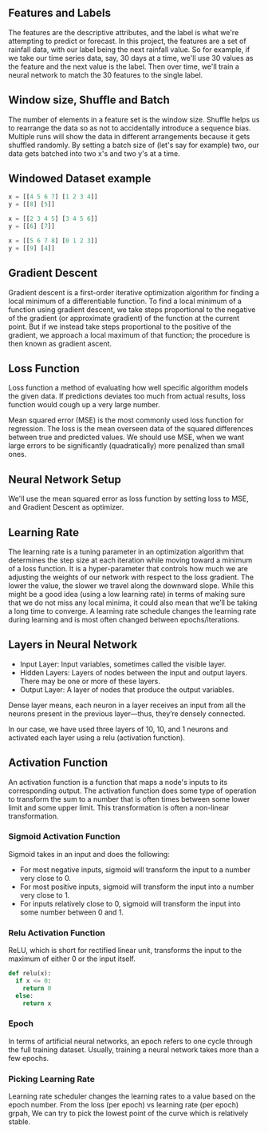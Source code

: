 ## Features and Labels

The features are the descriptive attributes, and the label is what we're attempting to predict or forecast. In this project,  the features are a set of rainfall data, with our label being the next rainfall value. So for example, if we take our time series data, say, 30 days at a time, we'll use 30 values as the feature and the next value is the label. Then over time, we'll train a neural network to match the 30 features to the single label.


## Window size, Shuffle and Batch

The number of elements in a feature set is the window size. Shuffle helps us to rearrange the data so as not to accidentally  introduce a sequence bias. Multiple runs will show the data in different arrangements because it gets shuffled randomly. By setting a batch size of (let's say for example) two, our data gets batched into two x's and two y's at a time.

## Windowed Dataset example

```python
x = [[4 5 6 7] [1 2 3 4]]
y = [[8] [5]]

x = [[2 3 4 5] [3 4 5 6]]
y = [[6] [7]]

x = [[5 6 7 8] [0 1 2 3]]
y = [[9] [4]]
```
## Gradient Descent
Gradient descent is a first-order iterative optimization algorithm for finding a local minimum of a differentiable function. To find  a local minimum of a function using gradient descent, we take steps proportional to the negative of the gradient (or approximate gradient) of the function at the current point. But if we instead take steps proportional to the positive of the gradient, we approach a local maximum of that function; the procedure is then known as gradient ascent.

## Loss Function
Loss function a method of evaluating how well specific algorithm models the given data. If predictions deviates too much from actual results, loss function would cough up a very large number. 

Mean squared error (MSE) is the most commonly used loss function for regression. The loss is the mean overseen data of the squared differences between true and predicted values. We should use MSE, when we want large errors to be significantly (quadratically) more penalized than small ones.

## Neural Network Setup
We'll use the mean squared error as loss function by setting loss to MSE, and Gradient Descent as optimizer. 

## Learning Rate
The learning rate is a tuning parameter in an optimization algorithm that determines the step size at each iteration while moving toward a minimum of a loss function. It is a hyper-parameter that controls how much we are adjusting the weights of our network with respect to the loss gradient. The lower the value, the slower we travel along the downward slope. While this might be a good idea (using a low learning rate) in terms of making sure that we do not miss any local minima, it could also mean that we’ll be taking a long time to converge. A learning rate schedule changes the learning rate during learning and is most often changed between epochs/iterations. 

## Layers in Neural Network

* Input Layer: Input variables, sometimes called the visible layer.
* Hidden Layers: Layers of nodes between the input and output layers. There may be one or more of these layers.
* Output Layer: A layer of nodes that produce the output variables.

Dense layer means, each neuron in a layer receives an input from all the neurons present in the previous layer—thus, they’re densely connected. 

In our case, we have used three layers of 10, 10, and 1 neurons and activated each layer using a relu (activation function).

## Activation Function

An activation function is a function that maps a node's inputs to its corresponding output. The activation function does some type of operation to transform the sum to a number that is often times between some lower limit and some upper limit. This transformation is often a non-linear transformation.

### Sigmoid Activation Function

Sigmoid takes in an input and does the following:

* For most negative inputs, sigmoid will transform the input to a number very close to 0.
* For most positive inputs, sigmoid will transform the input into a number very close to 1.
* For inputs relatively close to 0, sigmoid will transform the input into some number between 0 and 1.

### Relu Activation Function

ReLU, which is short for rectified linear unit, transforms the input to the maximum of either 0 or the input itself.

```python
def relu(x):
  if x <= 0:
    return 0
  else:
    return x
```

### Epoch

In terms of artificial neural networks, an epoch refers to one cycle through the full training dataset. Usually, training a neural network takes more than a few epochs.

### Picking Learning Rate

Learning rate scheduler changes the learning rates to a value based on the epoch number. From the loss (per epoch) vs learning rate (per epoch) grpah, We can try to pick the lowest point of the curve which is relatively stable. 









